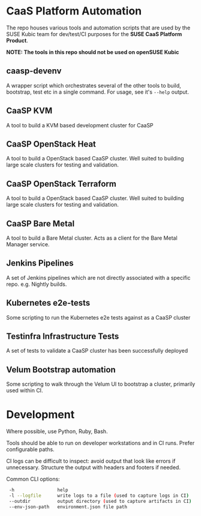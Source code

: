 # CaaS Platform Automation

The repo houses various tools and automation scripts that are used by the
SUSE Kubic team for dev/test/CI purposes for the **SUSE CaaS Platform Product**.

**NOTE: The tools in this repo should not be used on openSUSE Kubic**

## caasp-devenv

A wrapper script which orchestrates several of the other tools to build,
bootstrap, test etc in a single command. For usage, see it's `--help`
output.

## CaaSP KVM

A tool to build a KVM based development cluster for CaaSP

## CaaSP OpenStack Heat

A tool to build a OpenStack based CaaSP cluster. Well suited to building
large scale clusters for testing and validation.

## CaaSP OpenStack Terraform

A tool to build a OpenStack based CaaSP cluster. Well suited to building
large scale clusters for testing and validation.

## CaaSP Bare Metal

A tool to build a Bare Metal cluster. Acts as a client for the Bare Metal
Manager service.

## Jenkins Pipelines

A set of Jenkins pipelines which are not directly associated with a specific
repo. e.g. Nightly builds.

## Kubernetes e2e-tests

Some scripting to run the Kubernetes e2e tests against as a CaaSP cluster

## Testinfra Infrastructure Tests

A set of tests to validate a CaaSP cluster has been successfully deployed

## Velum Bootstrap automation

Some scripting to walk through the Velum UI to bootstrap a cluster, primarily
used within CI.

# Development

Where possible, use Python, Ruby, Bash.

Tools should be able to run on developer workstations and in CI runs.
Prefer configurable paths.

CI logs can be difficult to inspect: avoid output that look like
errors if unnecessary. Structure the output with headers and footers if needed.

Common CLI options:
```sh
 -h                help
 -l --logfile      write logs to a file (used to capture logs in CI)
 --outdir          output directory (used to capture artifacts in CI)
 --env-json-path   environment.json file path
```
